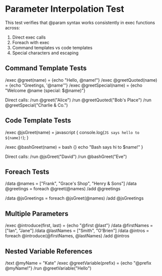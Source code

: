 # Parameter Interpolation Test

This test verifies that @param syntax works consistently in exec functions across:
1. Direct exec calls
2. Foreach with exec
3. Command templates vs code templates
4. Special characters and escaping

## Command Template Tests

/exec @greet(name) = {echo "Hello, @name!"}
/exec @greetQuoted(name) = {echo "Greetings, '@name'"}
/exec @greetSpecial(name) = {echo "Welcome @name (special: \$@name)"}

Direct calls:
/run @greet("Alice")
/run @greetQuoted("Bob's Place")
/run @greetSpecial("Charlie & Co.")

## Code Template Tests

/exec @jsGreet(name) = javascript {
  console.log(`JS says hello to ${name}!`);
}

/exec @bashGreet(name) = bash {}
  echo "Bash says hi to $name!"
}

Direct calls:
/run @jsGreet("David")
/run @bashGreet("Eve")

## Foreach Tests

/data @names = ["Frank", "Grace's Shop", "Henry & Sons"]
/data @greetings = foreach @greet(@names)
/add @greetings

/data @jsGreetings = foreach @jsGreet(@names)
/add @jsGreetings

## Multiple Parameters

/exec @introduce(first, last) = {echo "@first @last"}
/data @firstNames = ["Ian", "Jane"]
/data @lastNames = ["Smith", "O'Brien"]
/data @intros = foreach @introduce(@firstNames, @lastNames)
/add @intros

## Nested Variable References

/text @myName = "Kate"
/exec @greetVariable(prefix) = {echo "@prefix @myName!"}
/run @greetVariable("Hello")